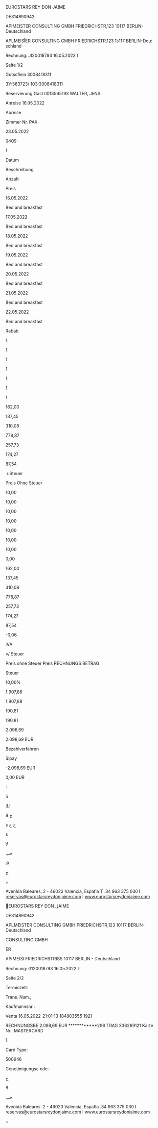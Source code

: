 EUROSTARS
REY DON JA!ME

DE314890942

APIMEISTER CONSULTING  GMBH
FRIEDRICHSTR,123
10117  BERLIN-Deutschland

APLMEاSاًER CONSULTING  GMBH
FRIEDRICHSTR.123
1٥117  BERLIN-Deu؛schland

Rechnung:  JI20018793  16.05.2022 ا

Seite  1/2

Gutscfiein
3008418311

3Υ:363723/
103:3008418311

Reservierung  Gast
0013565193  WALTER,  JENS

Anreise
16.05.2022

Abreise

Zimmer Nr.  PAX

23.05.2022

0409

1

Datum

Beschreibung

Anzahl

Preis

16.05.2022

Bed  and  breakfast

17.05.2022

Bed  and  breakfast

18.05.2022

Bed  and  breakfast

19.05.2022

Bed  and  breakfast

20.05.2022

Bed  and  breakfast

21.05.2022

Bed  and  breakfast

22.05.2022

Bed  and  breakfast

Rabatt

1

1

1

1

1

1

1

162,00

137,45

310,08

778,87

257,73

174,27

87,54

./.Steuer

Preis  Ohne
Steuer

10,00

10,00

10,00

10,00

10,00

10,00

10,00

0,00

162,00

137,45

310,08

778,87

257,73

174,27

87,54

-0,06

IVA

«/.Steuer

Preis  ohne  Steuer Preis RECHNUNGS
BETRAG

Steuer

10,00%

1.907,88

1.907,88

190,81

190,81

2.098,69

2.098,69  EUR

Bezahlverfahren

Sipay

-2.098,69  EUR

0,00 EUR

i

õ

Ш

ج
9

s
ج
ح

s

لآ

حب

ώ

ج

ة

Aven!da  Baleares.  2  -  46023  Valencia,  Espafla
T  .34  963  375  030  I  reservas@eurostarsreydonjaime.com  I  www.eurostarsreydonjaime.com

EUROSTARS
REY DON لAاME

DE314890942

APLMEISTER CONSULTING GMBH
FRIEDRICHSTR,123
10117 BERLIN-Deutschland

CONSULTING GMBH

ًER

APเMEاSا
FRIEDRICHSTRISS
10117 BERLIN - Deutschland

Rechnung: 0120018793  16.05.2022 ا

Seite 2/2

Terminzelt:

Trans. Num.;

Kaufmannsnr.:

Venta
16.05.2022-21:01:13
184803555
1921

RECHNUNGSBE  2.098,69  EUR
************296
TRAG
336269121
Karte  Nr.:
MASTERCARD

1

Card  Type:

500946

Genetimigungsc
ode:

ح

8

حب

Avenida  Baleares.  2  -  46023  Valencia,  Espafla
.34  963  375  030  I  reservas@eurostarsreydonjaime.com  I  www.eurostarsreydoniaime.com

๐
